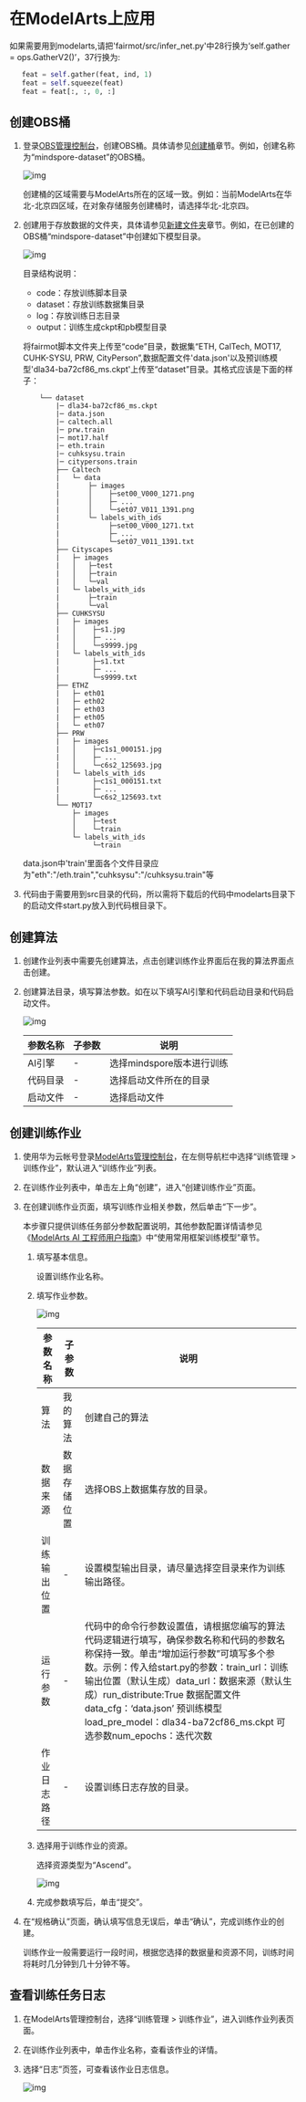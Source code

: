 # 在ModelArts上应用

如果需要用到modelarts,请把'fairmot/src/infer_net.py'中28行换为‘self.gather = ops.GatherV2()’，37行换为:

```python
   feat = self.gather(feat, ind, 1)
   feat = self.squeeze(feat)
   feat = feat[:, :, 0, :]
```

## 创建OBS桶

1. 登录[OBS管理控制台](https://storage.huaweicloud.com/obs)，创建OBS桶。具体请参见[创建桶](https://support.huaweicloud.com/usermanual-obs/obs_03_0306.html)章节。例如，创建名称为“mindspore-dataset”的OBS桶。

   ![img](https://r.huaweistatic.com/s/ascendstatic/lst/modelZooImg/public_sys-resources/note_3.0-zh-cn.png)

   创建桶的区域需要与ModelArts所在的区域一致。例如：当前ModelArts在华北-北京四区域，在对象存储服务创建桶时，请选择华北-北京四。

2. 创建用于存放数据的文件夹，具体请参见[新建文件夹](https://support.huaweicloud.com/usermanual-obs/obs_03_0316.html)章节。例如，在已创建的OBS桶“mindspore-dataset”中创建如下模型目录。

   ![img](res/new_fold.png)

   目录结构说明：

   - code：存放训练脚本目录
   - dataset：存放训练数据集目录
   - log：存放训练日志目录
   - output：训练生成ckpt和pb模型目录

   将fairmot脚本文件夹上传至“code”目录，数据集“ETH, CalTech, MOT17, CUHK-SYSU, PRW, CityPerson”,数据配置文件'data.json'以及预训练模型'dla34-ba72cf86_ms.ckpt'上传至“dataset”目录。其格式应该是下面的样子：

    ```path
        └── dataset
            |─ dla34-ba72cf86_ms.ckpt
            |─ data.json
            |─ caltech.all
            |─ prw.train
            |─ mot17.half
            |─ eth.train
            |─ cuhksysu.train
            |─ citypersons.train
            ├── Caltech
            |   └─ data
            |       ├─ images
            |       │    ├─set00_V000_1271.png
            |       │    ├─ ...
            |       │    └─set07_V011_1391.png
            |       └─ labels_with_ids
            |            ├─set00_V000_1271.txt
            |            ├─ ...
            |            └─set07_V011_1391.txt
            ├── Cityscapes
            |   ├─ images
            |   │   ├─test
            |   │   ├─train
            |   │   └─val
            |   └─ labels_with_ids
            |       ├─train
            |       └─val
            ├── CUHKSYSU
            |   ├─ images
            |   │    ├─s1.jpg
            |   │    ├─ ...
            |   │    └─s9999.jpg
            |   └─ labels_with_ids
            |        ├─s1.txt
            |        ├─ ...
            |        └─s9999.txt
            ├── ETHZ
            |   ├─ eth01
            |   ├─ eth02
            |   ├─ eth03
            |   ├─ eth05
            |   └─ eth07
            ├── PRW
            |   ├─ images
            |   │    ├─c1s1_000151.jpg
            |   │    ├─ ...
            |   │    └─c6s2_125693.jpg
            |   └─ labels_with_ids
            |        ├─c1s1_000151.txt
            |        ├─ ...
            |        └─c6s2_125693.txt
            └── MOT17
                ├─ images
                │    ├─test
                │    └─train
                └─ labels_with_ids
                     └─train

    ```

    data.json中'train'里面各个文件目录应为"eth":"/eth.train","cuhksysu":"/cuhksysu.train"等
3. 代码由于需要用到src目录的代码，所以需将下载后的代码中modelarts目录下的启动文件start.py放入到代码根目录下。

## 创建算法

1. 创建作业列表中需要先创建算法，点击创建训练作业界面后在我的算法界面点击创建。

2. 创建算法目录，填写算法参数。如在以下填写AI引擎和代码启动目录和代码启动文件。

   ![img](res/create_algor.png)

   | 参数名称     | 子参数       | 说明                                                         |
   | ------------ | ------------ | ------------------------------------------------------------ |
   | AI引擎         | -     | 选择mindspore版本进行训练 |
   | 代码目录       | -     | 选择启动文件所在的目录 |
   | 启动文件       | -     | 选择启动文件 |

## 创建训练作业

1. 使用华为云帐号登录[ModelArts管理控制台](https://console.huaweicloud.com/modelarts)，在左侧导航栏中选择“训练管理 > 训练作业”，默认进入“训练作业”列表。

2. 在训练作业列表中，单击左上角“创建”，进入“创建训练作业”页面。

3. 在创建训练作业页面，填写训练作业相关参数，然后单击“下一步”。

   本步骤只提供训练任务部分参数配置说明，其他参数配置详情请参见《[ModelArts AI 工程师用户指南](https://support.huaweicloud.com/modelarts/index.html)》中“使用常用框架训练模型”章节。

   1. 填写基本信息。

      设置训练作业名称。

   2. 填写作业参数。

      ![img](res/create_task.png)

      | 参数名称     | 子参数       | 说明                                                         |
      | ------------ | ------------ | ------------------------------------------------------------ |
      | 算法         | 我的算法     | 创建自己的算法 |
      | 数据来源     | 数据存储位置 | 选择OBS上数据集存放的目录。                                  |
      | 训练输出位置 | -            | 设置模型输出目录，请尽量选择空目录来作为训练输出路径。       |
      | 运行参数     | -            | 代码中的命令行参数设置值，请根据您编写的算法代码逻辑进行填写，确保参数名称和代码的参数名称保持一致。单击“增加运行参数”可填写多个参数。示例：传入给start.py的参数：train_url：训练输出位置（默认生成）data_url：数据来源（默认生成）run_distribute:True 数据配置文件data_cfg：‘data.json’ 预训练模型load_pre_model：dla34-ba72cf86_ms.ckpt 可选参数num_epochs：迭代次数 |
      | 作业日志路径 | -            | 设置训练日志存放的目录。                                     |

   3. 选择用于训练作业的资源。

      选择资源类型为“Ascend”。

      ![img](https://r.huaweistatic.com/s/ascendstatic/lst/modelZooImg/zh-cn_image_0000001102434478.png)

   4. 完成参数填写后，单击“提交”。

4. 在“规格确认”页面，确认填写信息无误后，单击“确认”，完成训练作业的创建。

   训练作业一般需要运行一段时间，根据您选择的数据量和资源不同，训练时间将耗时几分钟到几十分钟不等。

## 查看训练任务日志

1. 在ModelArts管理控制台，选择“训练管理 > 训练作业”，进入训练作业列表页面。

2. 在训练作业列表中，单击作业名称，查看该作业的详情。

3. 选择“日志”页签，可查看该作业日志信息。

   ![img](https://r.huaweistatic.com/s/ascendstatic/lst/modelZooImg/zh-cn_image_0000001119918494.png)
